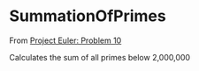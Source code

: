 # SummationOfPrimes

From [Project Euler: Problem 10](https://projecteuler.net/problem=10)

Calculates the sum of all primes below 2,000,000